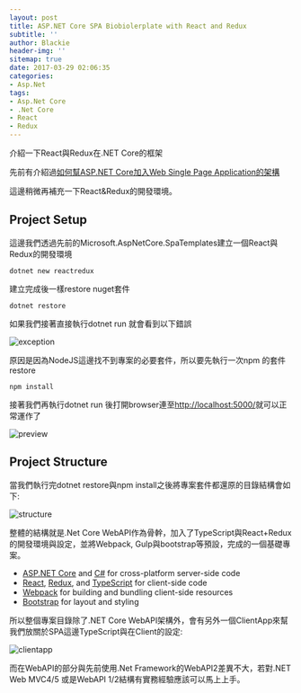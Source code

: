 ```yaml
---
layout: post
title: ASP.NET Core SPA Biobiolerplate with React and Redux
subtitle: ''
author: Blackie
header-img: ''
sitemap: true
date: 2017-03-29 02:06:35
categories:
- Asp.Net
tags: 
- Asp.Net Core
- .Net Core
- React
- Redux
---
```


介紹一下React與Redux在.NET Core的框架

<!-- More -->

先前有介紹過[如何幫ASP.NET Core加入Web Single Page Application的架構](https://blackie1019.github.io/2017/03/17/ASP-NET-Core-Playing-with-SPA/)

這邊稍微再補充一下React&Redux的開發環境。

## Project Setup ##

這邊我們透過先前的Microsoft.AspNetCore.SpaTemplates建立一個React與Redux的開發環境

    dotnet new reactredux

建立完成後一樣restore nuget套件

    dotnet restore

如果我們接著直接執行dotnet run 就會看到以下錯誤

![exception](exception.png)

原因是因為NodeJS這邊找不到專案的必要套件，所以要先執行一次npm 的套件restore

    npm install

接著我們再執行dotnet run 後打開browser連至[http://localhost:5000/](http://localhost:5000/)就可以正常運作了

![preview](preview.png)

## Project Structure ##

當我們執行完dotnet restore與npm install之後將專案套件都還原的目錄結構會如下:

![structure](structure.png)

整體的結構就是.Net Core WebAPI作為骨幹，加入了TypeScript與React+Redux的開發環境與設定，並將Webpack, Gulp與bootstrap等預設，完成的一個基礎專案。

- [ASP.NET Core](https://get.asp.net/) and [C#](https://msdn.microsoft.com/en-us/library/67ef8sbd.aspx) for cross-platform server-side code
- [React](https://facebook.github.io/react/), [Redux](http://redux.js.org/), and [TypeScript](http://www.typescriptlang.org/) for client-side code
- [Webpack](https://webpack.github.io/) for building and bundling client-side resources
- [Bootstrap](http://getbootstrap.com/) for layout and styling

所以整個專案目錄除了.NET Core WebAPI架構外，會有另外一個ClientApp來幫我們放關於SPA這邊TypeScript與在Client的設定:

![clientapp](clientapp.png)

而在WebAPI的部分與先前使用.Net Framework的WebAPI2差異不大，若對.NET Web MVC4/5 或是WebAPI 1/2結構有實務經驗應該可以馬上上手。